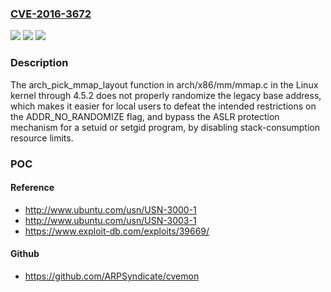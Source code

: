 ### [CVE-2016-3672](https://cve.mitre.org/cgi-bin/cvename.cgi?name=CVE-2016-3672)
![](https://img.shields.io/static/v1?label=Product&message=n%2Fa&color=blue)
![](https://img.shields.io/static/v1?label=Version&message=n%2Fa&color=blue)
![](https://img.shields.io/static/v1?label=Vulnerability&message=n%2Fa&color=brighgreen)

### Description

The arch_pick_mmap_layout function in arch/x86/mm/mmap.c in the Linux kernel through 4.5.2 does not properly randomize the legacy base address, which makes it easier for local users to defeat the intended restrictions on the ADDR_NO_RANDOMIZE flag, and bypass the ASLR protection mechanism for a setuid or setgid program, by disabling stack-consumption resource limits.

### POC

#### Reference
- http://www.ubuntu.com/usn/USN-3000-1
- http://www.ubuntu.com/usn/USN-3003-1
- https://www.exploit-db.com/exploits/39669/

#### Github
- https://github.com/ARPSyndicate/cvemon

